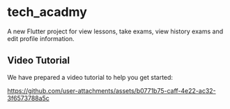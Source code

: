 # tech_acadmy

A new Flutter project for view lessons, take exams, view history exams and edit profile information.

## Video Tutorial 

We have prepared a video tutorial to help you get started:


https://github.com/user-attachments/assets/b0771b75-caff-4e22-ac32-3f6573788a5c

